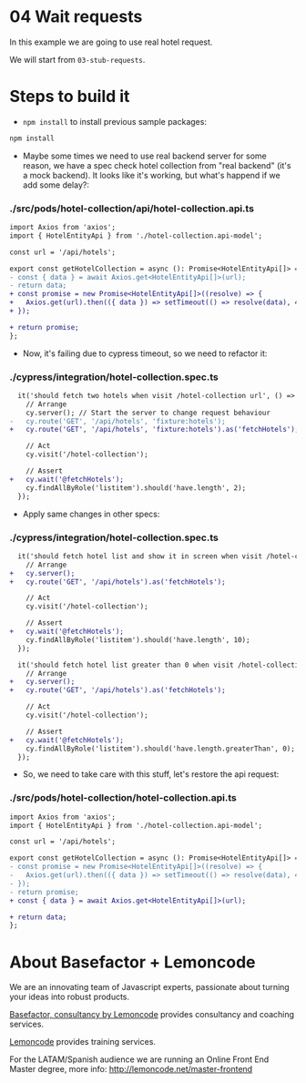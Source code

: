 # 04 Wait requests

In this example we are going to use real hotel request.

We will start from `03-stub-requests`.

# Steps to build it

- `npm install` to install previous sample packages:

```bash
npm install
```

- Maybe some times we need to use real backend server for some reason, we have a spec check hotel collection from "real backend" (it's a mock backend). It looks like it's working, but what's happend if we add some delay?:

### ./src/pods/hotel-collection/api/hotel-collection.api.ts

```diff
import Axios from 'axios';
import { HotelEntityApi } from './hotel-collection.api-model';

const url = '/api/hotels';

export const getHotelCollection = async (): Promise<HotelEntityApi[]> => {
- const { data } = await Axios.get<HotelEntityApi[]>(url);
- return data;
+ const promise = new Promise<HotelEntityApi[]>((resolve) => {
+   Axios.get(url).then(({ data }) => setTimeout(() => resolve(data), 4000));
+ });

+ return promise;
};

```

- Now, it's failing due to cypress timeout, so we need to refactor it:

### ./cypress/integration/hotel-collection.spec.ts

```diff
  it('should fetch two hotels when visit /hotel-collection url', () => {
    // Arrange
    cy.server(); // Start the server to change request behaviour
-   cy.route('GET', '/api/hotels', 'fixture:hotels');
+   cy.route('GET', '/api/hotels', 'fixture:hotels').as('fetchHotels');

    // Act
    cy.visit('/hotel-collection');

    // Assert
+   cy.wait('@fetchHotels');
    cy.findAllByRole('listitem').should('have.length', 2);
  });

```

- Apply same changes in other specs:

### ./cypress/integration/hotel-collection.spec.ts

```diff
  it('should fetch hotel list and show it in screen when visit /hotel-collection url', () => {
    // Arrange
+   cy.server();
+   cy.route('GET', '/api/hotels').as('fetchHotels');

    // Act
    cy.visit('/hotel-collection');

    // Assert
+   cy.wait('@fetchHotels');
    cy.findAllByRole('listitem').should('have.length', 10);
  });

  it('should fetch hotel list greater than 0 when visit /hotel-collection url', () => {
    // Arrange
+   cy.server();
+   cy.route('GET', '/api/hotels').as('fetchHotels');

    // Act
    cy.visit('/hotel-collection');

    // Assert
+   cy.wait('@fetchHotels');
    cy.findAllByRole('listitem').should('have.length.greaterThan', 0);
  });
```

- So, we need to take care with this stuff, let's restore the api request:

### ./src/pods/hotel-collection/hotel-collection.api.ts

```diff
import Axios from 'axios';
import { HotelEntityApi } from './hotel-collection.api-model';

const url = '/api/hotels';

export const getHotelCollection = async (): Promise<HotelEntityApi[]> => {
- const promise = new Promise<HotelEntityApi[]>((resolve) => {
-   Axios.get(url).then(({ data }) => setTimeout(() => resolve(data), 4000));
- });
- return promise;
+ const { data } = await Axios.get<HotelEntityApi[]>(url);

+ return data;
};

```

# About Basefactor + Lemoncode

We are an innovating team of Javascript experts, passionate about turning your ideas into robust products.

[Basefactor, consultancy by Lemoncode](http://www.basefactor.com) provides consultancy and coaching services.

[Lemoncode](http://lemoncode.net/services/en/#en-home) provides training services.

For the LATAM/Spanish audience we are running an Online Front End Master degree, more info: http://lemoncode.net/master-frontend
